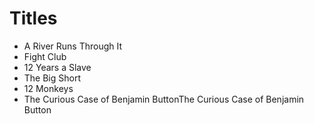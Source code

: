 # Titles

- A River Runs Through It
- Fight Club
- 12 Years a Slave
- The Big Short
- 12 Monkeys
- The Curious Case of Benjamin ButtonThe Curious Case of Benjamin Button
